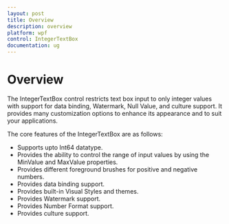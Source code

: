 ```yaml
---
layout: post
title: Overview
description: overview
platform: wpf
control: IntegerTextBox 
documentation: ug
---
```


# Overview

The IntegerTextBox control restricts text box input to only integer values with support for data binding, Watermark, Null Value, and culture support. It provides many customization options to enhance its appearance and to suit your applications.

The core features of the IntegerTextBox are as follows:

* Supports upto Int64 datatype.
* Provides the ability to control the range of input values by using the MinValue and MaxValue properties.
* Provides different foreground brushes for positive and negative numbers.
* Provides data binding support.
* Provides built-in Visual Styles and themes.
* Provides Watermark support.
* Provides Number Format support. 
* Provides culture support.



